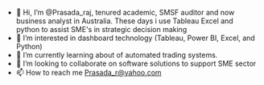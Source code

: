 <!---
Prasadaraj/Prasadaraj is a ✨ special ✨ repository because its `README.md` (this file) appears on your GitHub profile.
You can click the Preview link to take a look at your changes.
--->
- 👋 Hi, I’m @Prasada_raj, tenured academic, SMSF auditor and now business analyst in Australia. These days i use Tableau Excel and python to assist SME's in strategic decision making  
- 👀 I’m interested in dashboard technology (Tableau, Power BI, Excel, and Python) 
- 🌱 I’m currently learning about of automated trading systems.
- 💞️ I’m looking to collaborate on software solutions to support SME sector 
- 📫 How to reach me Prasada_r@yahoo.com
